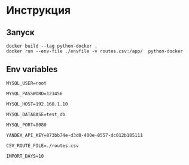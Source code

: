 # Инструкция

## Запуск
```
docker build --tag python-docker .  
docker run --env-file ./envfile -v routes.csv:/app/  python-docker
```
## Env variables
```
MYSQL_USER=root

MYSQL_PASSWORD=123456

MYSQL_HOST=192.168.1.10

MYSQL_DATABASE=test_db

MYSQL_PORT=8080

YANDEX_API_KEY=873bb74e-d3d0-400e-8557-dc012b185111

CSV_ROUTE_FILE=./routes.csv

IMPORT_DAYS=10
```

